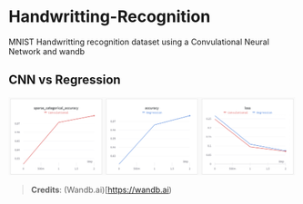 # Handwritting-Recognition
MNIST Handwritting recognition dataset using a Convulational Neural Network and wandb

## CNN vs Regression

![Stats comparison](https://github.com/Siddhesh-Agarwal/Handwritting-Recognition/blob/8557f31066938a01d41fe91f8d79246e426b8bd5/image_2022-07-20_110458425.png)

> **Credits**: (Wandb.ai)[https://wandb.ai)
